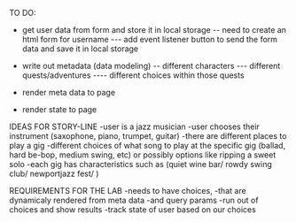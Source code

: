 TO DO:
- get user data from form and store it in local storage
-- need to create an html form for username 
--- add event listener button to send the form data and save it in local storage

- write out metadata (data modeling)
-- different characters
--- different quests/adventures
---- different choices within those quests

- render meta data to page


- render state to page












IDEAS FOR STORY-LINE
-user is a jazz musician
-user chooses their instrument (saxophone, piano, trumpet, guitar)
-there are different places to play a gig
-different choices of what song to play at the specific gig (ballad, hard be-bop, medium swing, etc) or possibly options like ripping a sweet solo
-each gig has characteristics such as (quiet wine bar/ rowdy swing club/ newportjazz fest/ )





REQUIREMENTS FOR THE LAB
-needs to have choices,
-that are dynamicaly rendered from meta data
-and query params
-run out of choices and show results
-track state of user based on our choices